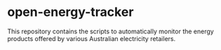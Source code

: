 # open-energy-tracker
This repository contains the scripts to automatically monitor the energy products offered by various Australian electricity retailers.
